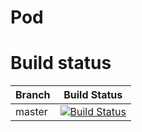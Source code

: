 # Pod

# Build status
| Branch | Build Status |
| ------------- | ------------- |
| master  | [![Build Status](https://travis-ci.org/512HyperloopUT/Pod.svg?branch=master)](https://travis-ci.org/512HyperloopUT/Pod) |
